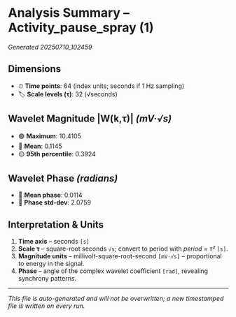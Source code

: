 # Analysis Summary – Activity_pause_spray (1)

*Generated 20250710_102459*

## Dimensions
- ⏱ **Time points**: 64 (index units; seconds if 1 Hz sampling)
- 🏷 **Scale levels (τ)**: 32 (√seconds)

## Wavelet Magnitude |W(k,τ)|  *(mV·√s)*
- 🟢 **Maximum**: 10.4105
- 🔵 **Mean**: 0.1145
- 🟡 **95th percentile**: 0.3924

## Wavelet Phase *(radians)*
- 📏 **Mean phase**: 0.0114
- 📐 **Phase std-dev**: 2.0759

## Interpretation & Units
1. **Time axis** – seconds `[s]`  
2. **Scale τ** – square-root seconds `√s`; convert to period with *period = τ²* `[s]`.  
3. **Magnitude units** – millivolt-square-root-second `[mV·√s]` – proportional to energy in the signal.  
4. **Phase** – angle of the complex wavelet coefficient `[rad]`, revealing synchrony patterns.

---
*This file is auto-generated and will not be overwritten; a new timestamped file is written on every run.*
